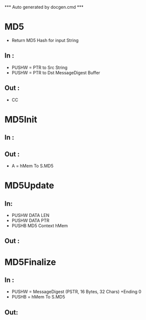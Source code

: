 *** Auto generated by docgen.cmd ***  

# MD5
+ Return MD5 Hash for input String

## In :
 + PUSHW = PTR to Src String
 + PUSHW = PTR to Dst MessageDigest Buffer

## Out :
 + CC

# MD5Init

## In :

##  Out :
 + A = hMem To S.MD5

# MD5Update

## In:
*	PUSHW DATA LEN
*	PUSHW DATA PTR
*	PUSHB MD5 Context hMem

##  Out :

# MD5Finalize

## In : 
 +  PUSHW = MessageDigest (PSTR, 16 Bytes, 32 Chars) +Ending 0
 +  PUSHB = hMem To S.MD5

## Out:

